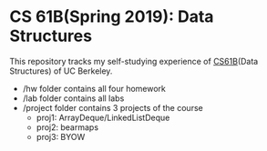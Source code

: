 # CS 61B(Spring 2019): Data Structures

This repository tracks my self-studying experience of [CS61B](https://sp19.datastructur.es/)(Data Structures) of UC Berkeley.

- /hw folder contains all four homework
- /lab folder contains all labs
- /project folder contains 3 projects of the course 
  - proj1: ArrayDeque/LinkedListDeque
  - proj2: bearmaps 
  - proj3: BYOW